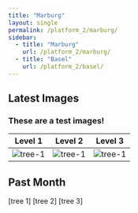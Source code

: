 ```yaml
---
title: "Marburg"
layout: single
permalink: /platform_2/marburg/
sidebar:
  - title: "Marburg"
    url: /platform_2/marburg/
  - title: "Basel"
    url: /platform_2/basel/
---
```


## Latest Images

### These are a test images!

|Level 1                                                 |Level 2                                                 |Level 3                                                 |
|-------------------------------------------------------|-------------------------------------------------------|-------------------------------------------------------|
|![tree-1](../../assets/NRT/germany/marburg/tree1.JPG)  |![tree-1](../../assets/NRT/germany/marburg/tree2.JPG)  |![tree-1](../../assets/NRT/germany/marburg/tree3.JPG)  |


## Past Month

[tree 1] [tree 2] [tree 3]
